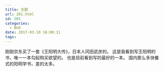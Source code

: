 ```yaml
---
title: 无题
url: 201.html
id: 201
categories:
  - Bob
date: 2017-03-10 16:00:11
tags:
---
```


刚刚京东买了一套《王阳明大传》，日本人冈田武彦的。 这是我看到写王阳明的书，唯一一本勾起购买欲望的。 也是目前看到写的最好的一本。 国内那么多快餐式的阳明学书，差的太多。